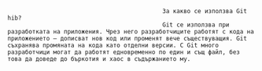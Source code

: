                                                 За какво се използва Git hib?
												Git се използва при разработката на приложения. Чрез него разработчиците работят с кода на приложението – дописват нов код или променят вече съществуващия. Git съхранява промяната на кода като отделни версии. С Git много разработчици могат да работят едновременно по един и същ файл, без това да доведе до бъркотия и хаос в съдържанието му.